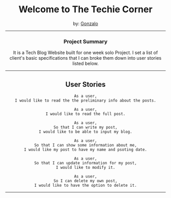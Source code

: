 # <div style="text-align: center">Welcome to The Techie Corner</div>

<div style="text-align: center"> by: <a href="https://github.com/gonzalober">Gonzalo</a>

---

### Project Summary

It is a Tech Blog Website built for one week solo Project.
I set a list of client's basic specifications that I can broke them down into user stories listed below.

---

## User Stories

```
As a user,
I would like to read the the preliminary info about the posts.
```

```
As a user,
I would like to read the full post.
```

```
As a user,
So that I can write my post,
I would like to be able to input my blog.
```

```
As a user,
So that I can show some information about me,
I would like my post to have my name and psoting date.
```

```
As a user,
So that I can update information for my post,
I would like to modify it.
```

```
As a user,
So I can delete my own post,
I would like to have the option to delete it.
```

---
